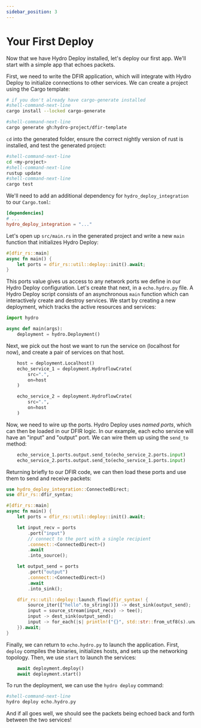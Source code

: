 ```yaml
---
sidebar_position: 3
---
```


# Your First Deploy
Now that we have Hydro Deploy installed, let's deploy our first app. We'll start with a simple app that echoes packets.

First, we need to write the DFIR application, which will integrate with Hydro Deploy to initialize connections to other services. We can create a project using the Cargo template:

```bash
# if you don't already have cargo-generate installed
#shell-command-next-line
cargo install --locked cargo-generate

#shell-command-next-line
cargo generate gh:hydro-project/dfir-template
```

`cd` into the generated folder, ensure the correct nightly version of rust is installed, and test the generated project:
```bash
#shell-command-next-line
cd <my-project>
#shell-command-next-line
rustup update
#shell-command-next-line
cargo test
```

We'll need to add an additional dependency for `hydro_deploy_integration` to our `Cargo.toml`:

```toml
[dependencies]
# ...
hydro_deploy_integration = "..."
```

Let's open up `src/main.rs` in the generated project and write a new `main` function that initializes Hydro Deploy:

```rust
#[dfir_rs::main]
async fn main() {
    let ports = dfir_rs::util::deploy::init().await;
}
```

This ports value gives us access to any network ports we define in our Hydro Deploy configuration. Let's create that next, in a `echo.hydro.py` file. A Hydro Deploy script consists of an asynchronous `main` function which can interactively create and destroy services. We start by creating a new deployment, which tracks the active resources and services:

```python
import hydro

async def main(args):
    deployment = hydro.Deployment()
```

Next, we pick out the host we want to run the service on (localhost for now), and create a pair of services on that host.

```python
    host = deployment.Localhost()
    echo_service_1 = deployment.HydroflowCrate(
        src=".",
        on=host
    )

    echo_service_2 = deployment.HydroflowCrate(
        src=".",
        on=host
    )
```

Now, we need to wire up the ports. Hydro Deploy uses _named ports_, which can then be loaded in our DFIR logic. In our example, each echo service will have an "input" and "output" port. We can wire them up using the `send_to` method:

```python
    echo_service_1.ports.output.send_to(echo_service_2.ports.input)
    echo_service_2.ports.output.send_to(echo_service_1.ports.input)
```

Returning briefly to our DFIR code, we can then load these ports and use them to send and receive packets:

```rust
use hydro_deploy_integration::ConnectedDirect;
use dfir_rs::dfir_syntax;

#[dfir_rs::main]
async fn main() {
    let ports = dfir_rs::util::deploy::init().await;

    let input_recv = ports
        .port("input")
        // connect to the port with a single recipient
        .connect::<ConnectedDirect>()
        .await
        .into_source();

    let output_send = ports
        .port("output")
        .connect::<ConnectedDirect>()
        .await
        .into_sink();

    dfir_rs::util::deploy::launch_flow(dfir_syntax! {
        source_iter(["hello".to_string()]) -> dest_sink(output_send);
        input = source_stream(input_recv) -> tee();
        input -> dest_sink(output_send);
        input -> for_each(|s| println!("{}", std::str::from_utf8(s).unwrap()));
    }).await;
}
```

Finally, we can return to `echo.hydro.py` to launch the application. First, `deploy` compiles the binaries, initializes hosts, and sets up the networking topology. Then, we use `start` to launch the services:

```python
    await deployment.deploy()
    await deployment.start()
```

To run the deployment, we can use the `hydro deploy` command:

```bash
#shell-command-next-line
hydro deploy echo.hydro.py
```

And if all goes well, we should see the packets being echoed back and forth between the two services!
